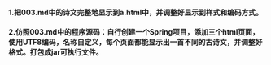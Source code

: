 ####  1.把003.md中的诗文完整地显示到a.html中，并调整好显示到样式和编码方式。
####  2.仿照003.md中的程序源码：自行创建一个Spring项目，添加三个html页面，使用UTF8编码，名称自定义，每个页面都能显示出一首不同的古诗文，并调整好格式。打包成jar可执行文件。
